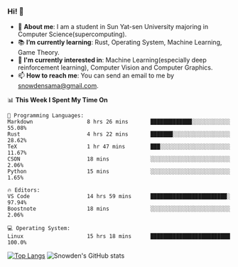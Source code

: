 ### Hi! 👋

+ :school: **About me**: I am a student in Sun Yat-sen University majoring in Computer Science(supercomputing).
+ :books: **I’m currently learning**: Rust, Operating System, Machine Learning, Game Theory.
+ :lollipop: **I'm currently interested in**: Machine Learning(especially deep reinforcement learning), Computer Vision and Computer Graphics.
+ 📫 **How to reach me**: You can send an email to me by snowdensama@gmail.com.

<!--START_SECTION:waka-->
📊 **This Week I Spent My Time On** 

```text
💬 Programming Languages: 
Markdown                 8 hrs 26 mins       █████████████░░░░░░░░░░░░   55.08% 
Rust                     4 hrs 22 mins       ███████░░░░░░░░░░░░░░░░░░   28.62% 
TeX                      1 hr 47 mins        ███░░░░░░░░░░░░░░░░░░░░░░   11.67% 
CSON                     18 mins             ░░░░░░░░░░░░░░░░░░░░░░░░░   2.06% 
Python                   15 mins             ░░░░░░░░░░░░░░░░░░░░░░░░░   1.65%

🔥 Editors: 
VS Code                  14 hrs 59 mins      ████████████████████████░   97.94% 
Boostnote                18 mins             ░░░░░░░░░░░░░░░░░░░░░░░░░   2.06%

💻 Operating System: 
Linux                    15 hrs 18 mins      █████████████████████████   100.0%

```


<!--END_SECTION:waka-->


[![Top Langs](https://github-readme-stats.vercel.app/api/top-langs/?username=lixk28&langs_count=8&layout=compact&hide_border=true)](https://github.com/lixk28/github-readme-stats)
![Snowden's GitHub stats](https://github-readme-stats.vercel.app/api?username=lixk28&show_icons=true&hide_border=true&count_private=true)



<!--
**lixk28/lixk28** is a ✨ _special_ ✨ repository because its `README.md` (this file) appears on your GitHub profile.

Here are some ideas to get you started:

- 🔭 I’m currently working on ...
- 🌱 I’m currently learning ...
- 👯 I’m looking to collaborate on ...
- 🤔 I’m looking for help with ...
- 💬 Ask me about ...
- 📫 How to reach me: ...
- 😄 Pronouns: ...
- ⚡ Fun fact: ...
  -->
